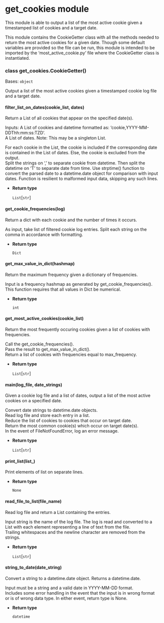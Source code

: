 # get_cookies module

This module is able to output a list of the most active cookie given a timestamped list of cookies and a target date.

This module contains the CookieGetter class with all the methods needed to return 
the most active cookies for a given date. Though some default variables are provided
so the file can be run, this module is intended to be imported by the 
‘most_active_cookie.py’ file where the CookieGetter class is instantiated.


### class get_cookies.CookieGetter()
Bases: `object`

Output a list of the most active cookies given a timestamped cookie log file and a target date.


#### filter_list_on_dates(cookie_list, dates)
Return a List of all cookies that appear on the specified date(s).

Inputs:
A List of cookies and datetime formatted as: ‘cookie,YYYY-MM-DDThh:mm:ss:TZD’.  
A List of dates. Note: This may be a singleton List.

For each cookie in the List, the cookie is included if the corresponding date is 
contained in the List of dates.  Else, the cookie is excluded from the output.  
Split the strings on ‘,’ to separate cookie from datetime. Then split the datetime
on ‘T’ to separate date from time. Use strptime() function to convert the parsed date
to a datetime.date object for comparison with input dates. 
Function is resilient to malformed input data, skipping any such lines.


* **Return type**

    `List`[`str`]



#### get_cookie_frequencies(log)
Return a dict with each cookie and the number of times it occurs.

As input, take list of filtered cookie log entries.
Split each string on the comma in accordance with formatting.


* **Return type**

    `Dict`



#### get_max_value_in_dict(hashmap)
Return the maximum frequency given a dictionary of frequencies.

Input is a frequency hashmap as generated by get_cookie_frequencies().  
This function requires that all values in Dict be numerical.


* **Return type**

    `int`



#### get_most_active_cookies(cookie_list)
Return the most frequently occuring cookies given a list of cookies with frequencies.

Call the get_cookie_frequencies().  
Pass the result to get_max_value_in_dict().  
Return a list of cookies with frequencies equal to max_frequency.


* **Return type**

    `List`[`str`]



#### main(log_file, date_strings)
Given a cookie log file and a list of dates, output a list of the most active cookies on a specified date.

Convert date strings to datetime.date objects.  
Read log file and store each entry in a list.  
Reduce the list of cookies to cookies that occur on target date.  
Return the most common cookie(s) which occur on target date(s).  
In the event of FileNotFoundError, log an error message.


* **Return type**

    `List`[`str`]



#### print_list(list_)
Print elements of list on separate lines.


* **Return type**

    `None`



#### read_file_to_list(file_name)
Read log file and return a List containing the entries.

Input string is the name of the log file. The log is read and converted to a
List with each element representing a line of text from the file.  
Trailing whitespaces and the newline character are removed from the strings.


* **Return type**

    `List`[`str`]



#### string_to_date(date_string)
Convert a string to a datetime.date object.  Returns a datetime.date.

Input must be a string and a valid date in YYYY-MM-DD format.  
Includes some error handling in the event that the input is in wrong format
or is of wrong data type.  In either event, return type is None.


* **Return type**

    `datetime`
